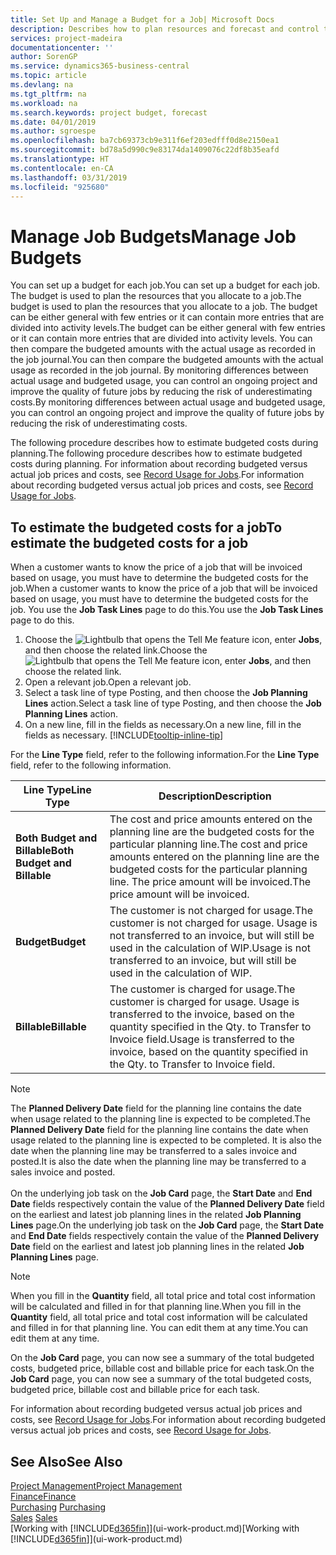 ```yaml
---
title: Set Up and Manage a Budget for a Job| Microsoft Docs
description: Describes how to plan resources and forecast and control the costs of a project by setting up a budget for each job.
services: project-madeira
documentationcenter: ''
author: SorenGP
ms.service: dynamics365-business-central
ms.topic: article
ms.devlang: na
ms.tgt_pltfrm: na
ms.workload: na
ms.search.keywords: project budget, forecast
ms.date: 04/01/2019
ms.author: sgroespe
ms.openlocfilehash: ba7cb69373cb9e311f6ef203edfff0d8e2150ea1
ms.sourcegitcommit: bd78a5d990c9e83174da1409076c22df8b35eafd
ms.translationtype: HT
ms.contentlocale: en-CA
ms.lasthandoff: 03/31/2019
ms.locfileid: "925680"
---
```

# <a name="manage-job-budgets"></a><span data-ttu-id="4b9d3-103">Manage Job Budgets</span><span class="sxs-lookup"><span data-stu-id="4b9d3-103">Manage Job Budgets</span></span>
<span data-ttu-id="4b9d3-104">You can set up a budget for each job.</span><span class="sxs-lookup"><span data-stu-id="4b9d3-104">You can set up a budget for each job.</span></span> <span data-ttu-id="4b9d3-105">The budget is used to plan the resources that you allocate to a job.</span><span class="sxs-lookup"><span data-stu-id="4b9d3-105">The budget is used to plan the resources that you allocate to a job.</span></span> <span data-ttu-id="4b9d3-106">The budget can be either general with few entries or it can contain more entries that are divided into activity levels.</span><span class="sxs-lookup"><span data-stu-id="4b9d3-106">The budget can be either general with few entries or it can contain more entries that are divided into activity levels.</span></span> <span data-ttu-id="4b9d3-107">You can then compare the budgeted amounts with the actual usage as recorded in the job journal.</span><span class="sxs-lookup"><span data-stu-id="4b9d3-107">You can then compare the budgeted amounts with the actual usage as recorded in the job journal.</span></span> <span data-ttu-id="4b9d3-108">By monitoring differences between actual usage and budgeted usage, you can control an ongoing project and improve the quality of future jobs by reducing the risk of underestimating costs.</span><span class="sxs-lookup"><span data-stu-id="4b9d3-108">By monitoring differences between actual usage and budgeted usage, you can control an ongoing project and improve the quality of future jobs by reducing the risk of underestimating costs.</span></span>

<span data-ttu-id="4b9d3-109">The following procedure describes how to estimate budgeted costs during planning.</span><span class="sxs-lookup"><span data-stu-id="4b9d3-109">The following procedure describes how to estimate budgeted costs during planning.</span></span> <span data-ttu-id="4b9d3-110">For information about recording budgeted versus actual job prices and costs, see [Record Usage for Jobs](projects-how-record-job-usage.md).</span><span class="sxs-lookup"><span data-stu-id="4b9d3-110">For information about recording budgeted versus actual job prices and costs, see [Record Usage for Jobs](projects-how-record-job-usage.md).</span></span>  

## <a name="JobBudgetCosts"></a> <span data-ttu-id="4b9d3-111">To estimate the budgeted costs for a job</span><span class="sxs-lookup"><span data-stu-id="4b9d3-111">To estimate the budgeted costs for a job</span></span>
<span data-ttu-id="4b9d3-112">When a customer wants to know the price of a job that will be invoiced based on usage, you must have to determine the budgeted costs for the job.</span><span class="sxs-lookup"><span data-stu-id="4b9d3-112">When a customer wants to know the price of a job that will be invoiced based on usage, you must have to determine the budgeted costs for the job.</span></span> <span data-ttu-id="4b9d3-113">You use the **Job Task Lines** page to do this.</span><span class="sxs-lookup"><span data-stu-id="4b9d3-113">You use the **Job Task Lines** page to do this.</span></span>

1. <span data-ttu-id="4b9d3-114">Choose the ![Lightbulb that opens the Tell Me feature](media/ui-search/search_small.png "Tell me what you want to do") icon, enter **Jobs**, and then choose the related link.</span><span class="sxs-lookup"><span data-stu-id="4b9d3-114">Choose the ![Lightbulb that opens the Tell Me feature](media/ui-search/search_small.png "Tell me what you want to do") icon, enter **Jobs**, and then choose the related link.</span></span>  
2. <span data-ttu-id="4b9d3-115">Open a relevant job.</span><span class="sxs-lookup"><span data-stu-id="4b9d3-115">Open a relevant job.</span></span>
3. <span data-ttu-id="4b9d3-116">Select a task line of type Posting, and then choose the **Job Planning Lines** action.</span><span class="sxs-lookup"><span data-stu-id="4b9d3-116">Select a task line of type Posting, and then choose the **Job Planning Lines** action.</span></span>
4. <span data-ttu-id="4b9d3-117">On a new line, fill in the fields as necessary.</span><span class="sxs-lookup"><span data-stu-id="4b9d3-117">On a new line, fill in the fields as necessary.</span></span> [!INCLUDE[tooltip-inline-tip](includes/tooltip-inline-tip_md.md)]   

<span data-ttu-id="4b9d3-118">For the **Line Type** field, refer to the following information.</span><span class="sxs-lookup"><span data-stu-id="4b9d3-118">For the **Line Type** field, refer to the following information.</span></span>  

| <span data-ttu-id="4b9d3-119">Line Type</span><span class="sxs-lookup"><span data-stu-id="4b9d3-119">Line Type</span></span> | <span data-ttu-id="4b9d3-120">Description</span><span class="sxs-lookup"><span data-stu-id="4b9d3-120">Description</span></span> |
| --- | --- |
| <span data-ttu-id="4b9d3-121">**Both Budget and Billable**</span><span class="sxs-lookup"><span data-stu-id="4b9d3-121">**Both Budget and Billable**</span></span> |<span data-ttu-id="4b9d3-122">The cost and price amounts entered on the planning line are the budgeted costs for the particular planning line.</span><span class="sxs-lookup"><span data-stu-id="4b9d3-122">The cost and price amounts entered on the planning line are the budgeted costs for the particular planning line.</span></span> <span data-ttu-id="4b9d3-123">The price amount will be invoiced.</span><span class="sxs-lookup"><span data-stu-id="4b9d3-123">The price amount will be invoiced.</span></span> |
| <span data-ttu-id="4b9d3-124">**Budget**</span><span class="sxs-lookup"><span data-stu-id="4b9d3-124">**Budget**</span></span> |<span data-ttu-id="4b9d3-125">The customer is not charged for usage.</span><span class="sxs-lookup"><span data-stu-id="4b9d3-125">The customer is not charged for usage.</span></span> <span data-ttu-id="4b9d3-126">Usage is not transferred to an invoice, but will still be used in the calculation of WIP.</span><span class="sxs-lookup"><span data-stu-id="4b9d3-126">Usage is not transferred to an invoice, but will still be used in the calculation of WIP.</span></span> |
| <span data-ttu-id="4b9d3-127">**Billable**</span><span class="sxs-lookup"><span data-stu-id="4b9d3-127">**Billable**</span></span> |<span data-ttu-id="4b9d3-128">The customer is charged for usage.</span><span class="sxs-lookup"><span data-stu-id="4b9d3-128">The customer is charged for usage.</span></span> <span data-ttu-id="4b9d3-129">Usage is transferred to the invoice, based on the quantity specified in the Qty. to Transfer to Invoice field.</span><span class="sxs-lookup"><span data-stu-id="4b9d3-129">Usage is transferred to the invoice, based on the quantity specified in the Qty. to Transfer to Invoice field.</span></span> |

> [!NOTE]  
> <span data-ttu-id="4b9d3-130">The **Planned Delivery Date** field for the planning line contains the date when usage related to the planning line is expected to be completed.</span><span class="sxs-lookup"><span data-stu-id="4b9d3-130">The **Planned Delivery Date** field for the planning line contains the date when usage related to the planning line is expected to be completed.</span></span> <span data-ttu-id="4b9d3-131">It is also the date when the planning line may be transferred to a sales invoice and posted.</span><span class="sxs-lookup"><span data-stu-id="4b9d3-131">It is also the date when the planning line may be transferred to a sales invoice and posted.</span></span> <br /><br /> <span data-ttu-id="4b9d3-132">On the underlying job task on the **Job Card** page, the **Start Date** and **End Date** fields respectively contain the value of the **Planned Delivery Date** field on the earliest and latest job planning lines in the related **Job Planning Lines** page.</span><span class="sxs-lookup"><span data-stu-id="4b9d3-132">On the underlying job task on the **Job Card** page, the **Start Date** and **End Date** fields respectively contain the value of the **Planned Delivery Date** field on the earliest and latest job planning lines in the related **Job Planning Lines** page.</span></span>

> [!NOTE]  
>   <span data-ttu-id="4b9d3-133">When you fill in the **Quantity** field, all total price and total cost information will be calculated and filled in for that planning line.</span><span class="sxs-lookup"><span data-stu-id="4b9d3-133">When you fill in the **Quantity** field, all total price and total cost information will be calculated and filled in for that planning line.</span></span> <span data-ttu-id="4b9d3-134">You can edit them at any time.</span><span class="sxs-lookup"><span data-stu-id="4b9d3-134">You can edit them at any time.</span></span>

<span data-ttu-id="4b9d3-135">On the **Job Card** page, you can now see a summary of the total budgeted costs, budgeted price, billable cost and billable price for each task.</span><span class="sxs-lookup"><span data-stu-id="4b9d3-135">On the **Job Card** page, you can now see a summary of the total budgeted costs, budgeted price, billable cost and billable price for each task.</span></span>

<span data-ttu-id="4b9d3-136">For information about recording budgeted versus actual job prices and costs, see [Record Usage for Jobs](projects-how-record-job-usage.md).</span><span class="sxs-lookup"><span data-stu-id="4b9d3-136">For information about recording budgeted versus actual job prices and costs, see [Record Usage for Jobs](projects-how-record-job-usage.md).</span></span>

## <a name="see-also"></a><span data-ttu-id="4b9d3-137">See Also</span><span class="sxs-lookup"><span data-stu-id="4b9d3-137">See Also</span></span>
[<span data-ttu-id="4b9d3-138">Project Management</span><span class="sxs-lookup"><span data-stu-id="4b9d3-138">Project Management</span></span>](projects-manage-projects.md)  
[<span data-ttu-id="4b9d3-139">Finance</span><span class="sxs-lookup"><span data-stu-id="4b9d3-139">Finance</span></span>](finance.md)  
<span data-ttu-id="4b9d3-140">[Purchasing](purchasing-manage-purchasing.md)       </span><span class="sxs-lookup"><span data-stu-id="4b9d3-140">[Purchasing](purchasing-manage-purchasing.md)       </span></span>  
<span data-ttu-id="4b9d3-141">[Sales](sales-manage-sales.md)    </span><span class="sxs-lookup"><span data-stu-id="4b9d3-141">[Sales](sales-manage-sales.md)    </span></span>  
<span data-ttu-id="4b9d3-142">[Working with [!INCLUDE[d365fin](includes/d365fin_md.md)]](ui-work-product.md)</span><span class="sxs-lookup"><span data-stu-id="4b9d3-142">[Working with [!INCLUDE[d365fin](includes/d365fin_md.md)]](ui-work-product.md)</span></span>  
